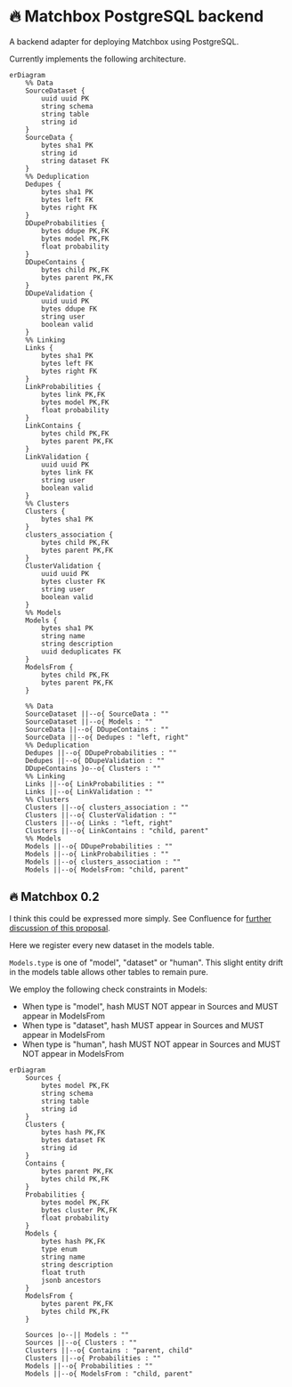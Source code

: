 # 🔥 Matchbox PostgreSQL backend

A backend adapter for deploying Matchbox using PostgreSQL.

Currently implements the following architecture.

```mermaid
erDiagram
    %% Data
    SourceDataset {
        uuid uuid PK
        string schema
        string table
        string id
    }
    SourceData {
        bytes sha1 PK
        string id
        string dataset FK
    }
    %% Deduplication
    Dedupes {
        bytes sha1 PK
        bytes left FK
        bytes right FK
    }
    DDupeProbabilities {
        bytes ddupe PK,FK
        bytes model PK,FK
        float probability
    }
    DDupeContains {
        bytes child PK,FK
        bytes parent PK,FK
    }
    DDupeValidation {
        uuid uuid PK
        bytes ddupe FK
        string user
        boolean valid
    }
    %% Linking
    Links {
        bytes sha1 PK
        bytes left FK
        bytes right FK
    }
    LinkProbabilities {
        bytes link PK,FK
        bytes model PK,FK
        float probability
    }
    LinkContains {
        bytes child PK,FK
        bytes parent PK,FK
    }
    LinkValidation {
        uuid uuid PK
        bytes link FK
        string user
        boolean valid
    }
    %% Clusters
    Clusters {
        bytes sha1 PK
    }
    clusters_association {
        bytes child PK,FK
        bytes parent PK,FK
    }
    ClusterValidation {
        uuid uuid PK
        bytes cluster FK
        string user
        boolean valid
    }
    %% Models
    Models {
        bytes sha1 PK
        string name
        string description
        uuid deduplicates FK
    }
    ModelsFrom {
        bytes child PK,FK
        bytes parent PK,FK
    }

    %% Data
    SourceDataset ||--o{ SourceData : ""
    SourceDataset ||--o{ Models : ""
    SourceData ||--o{ DDupeContains : ""
    SourceData ||--o{ Dedupes : "left, right"
    %% Deduplication
    Dedupes ||--o{ DDupeProbabilities : ""
    Dedupes ||--o{ DDupeValidation : ""
    DDupeContains }o--o{ Clusters : ""
    %% Linking
    Links ||--o{ LinkProbabilities : ""
    Links ||--o{ LinkValidation : ""
    %% Clusters
    Clusters ||--o{ clusters_association : ""
    Clusters ||--o{ ClusterValidation : ""
    Clusters ||--o{ Links : "left, right"
    Clusters ||--o{ LinkContains : "child, parent"
    %% Models
    Models ||--o{ DDupeProbabilities : ""
    Models ||--o{ LinkProbabilities : ""
    Models ||--o{ clusters_association : ""
    Models ||--o{ ModelsFrom: "child, parent"
```

## 🔥 Matchbox 0.2

I think this could be expressed more simply. See Confluence for [further discussion of this proposal](https://uktrade.atlassian.net/wiki/spaces/CDL/pages/4282908700/Matchbox+0.2+architecture+ideas).

Here we register every new dataset in the models table.

`Models.type` is one of "model", "dataset" or "human". This slight entity drift in the models table allows other tables to remain pure.

We employ the following check constraints in Models:

* When type is "model", hash MUST NOT appear in Sources and MUST appear in ModelsFrom
* When type is "dataset", hash MUST appear in Sources and MUST appear in ModelsFrom
* When type is "human", hash MUST NOT appear in Sources and MUST NOT appear in ModelsFrom

```mermaid
erDiagram
    Sources {
        bytes model PK,FK
        string schema
        string table
        string id
    }
    Clusters {
        bytes hash PK,FK
        bytes dataset FK
        string id
    }
    Contains {
        bytes parent PK,FK
        bytes child PK,FK
    }
    Probabilities {
        bytes model PK,FK
        bytes cluster PK,FK
        float probability
    }
    Models {
        bytes hash PK,FK
        type enum
        string name
        string description
        float truth
        jsonb ancestors
    }
    ModelsFrom {
        bytes parent PK,FK
        bytes child PK,FK
    }

    Sources |o--|| Models : ""
    Sources ||--o{ Clusters : ""
    Clusters ||--o{ Contains : "parent, child"
    Clusters ||--o{ Probabilities : ""
    Models ||--o{ Probabilities : ""
    Models ||--o{ ModelsFrom : "child, parent"
```
